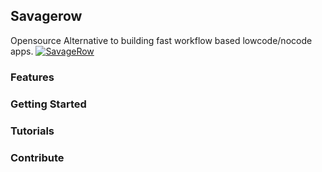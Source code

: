 ## Savagerow
Opensource Alternative to building fast workflow based lowcode/nocode apps.
[![SavageRow](https://circleci.com/gh/ssi-schaefer-nl/savagerow.svg?style=svg)](https://circleci.com/gh/ssi-schaefer-nl)
### Features

### Getting Started

### Tutorials

### Contribute

